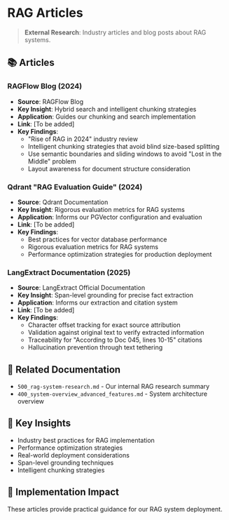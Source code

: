 <!-- CONTEXT_REFERENCE: 400_context-priority-guide.md -->
<!-- MODULE_REFERENCE: B-011-DEPLOYMENT-GUIDE_production_deployment.md -->

<!-- MODULE_REFERENCE: 400_deployment-environment-guide.md -->
<!-- MODULE_REFERENCE: 400_performance-optimization-guide.md -->
<!-- MODULE_REFERENCE: 400_system-overview_advanced_features.md -->
<!-- MODULE_REFERENCE: 400_system-overview.md -->
# RAG Articles

> **External Research**: Industry articles and blog posts about RAG systems.

## 📚 **Articles**

### **RAGFlow Blog (2024)**
- **Source**: RAGFlow Blog
- **Key Insight**: Hybrid search and intelligent chunking strategies
- **Application**: Guides our chunking and search implementation
- **Link**: [To be added]
- **Key Findings**:
  - "Rise of RAG in 2024" industry review
  - Intelligent chunking strategies that avoid blind size-based splitting
  - Use semantic boundaries and sliding windows to avoid "Lost in the Middle" problem
  - Layout awareness for document structure consideration

### **Qdrant "RAG Evaluation Guide" (2024)**
- **Source**: Qdrant Documentation
- **Key Insight**: Rigorous evaluation metrics for RAG systems
- **Application**: Informs our PGVector configuration and evaluation
- **Link**: [To be added]
- **Key Findings**:
  - Best practices for vector database performance
  - Rigorous evaluation metrics for RAG systems
  - Performance optimization strategies for production deployment

### **LangExtract Documentation (2025)**
- **Source**: LangExtract Official Documentation
- **Key Insight**: Span-level grounding for precise fact extraction
- **Application**: Informs our extraction and citation system
- **Link**: [To be added]
- **Key Findings**:
  - Character offset tracking for exact source attribution
  - Validation against original text to verify extracted information
  - Traceability for "According to Doc 045, lines 10-15" citations
  - Hallucination prevention through text tethering

## 🔗 **Related Documentation**
- `500_rag-system-research.md` - Our internal RAG research summary
- `400_system-overview_advanced_features.md` - System architecture overview

## 📖 **Key Insights**
- Industry best practices for RAG implementation
- Performance optimization strategies
- Real-world deployment considerations
- Span-level grounding techniques
- Intelligent chunking strategies

## 🎯 **Implementation Impact**
These articles provide practical guidance for our RAG system deployment.
